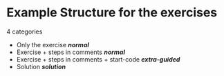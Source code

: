 # Example Structure for the exercises

4 categories

- Only the exercise ***normal***
- Exercise + steps in comments ***normal***
- Exercise + steps in comments + start-code ***extra-guided***
- Solution ***solution***
